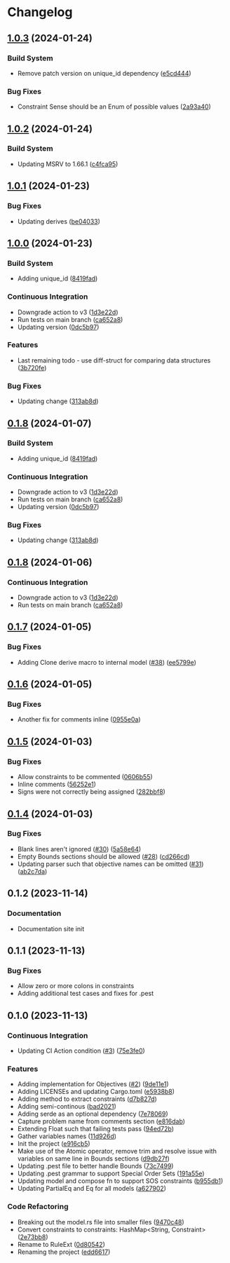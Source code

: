# Changelog

## [1.0.3](https://github.com/dandxy89/lp_parser_rs/compare/v1.0.2...v1.0.3) (2024-01-24)

### Build System

* Remove patch version on unique_id dependency ([e5cd444](https://github.com/dandxy89/lp_parser_rs/commit/e5cd4449dfa7967e59e7d9ddbd9014c006162e3c))

### Bug Fixes

* Constraint Sense should be an Enum of possible values ([2a93a40](https://github.com/dandxy89/lp_parser_rs/commit/2a93a4022ddfc6650285c5dbeab569c479db84da))

## [1.0.2](https://github.com/dandxy89/lp_parser_rs/compare/v1.0.1...v1.0.2) (2024-01-24)

### Build System

* Updating MSRV to 1.66.1 ([c4fca95](https://github.com/dandxy89/lp_parser_rs/commit/c4fca95741a70dba3913218ef5e761aa4cca92ef))

## [1.0.1](https://github.com/dandxy89/lp_parser_rs/compare/v1.0.0...v1.0.1) (2024-01-23)

### Bug Fixes

* Updating derives ([be04033](https://github.com/dandxy89/lp_parser_rs/commit/be04033f7934742f8a117dacd1a31d481d40bc33))

## [1.0.0](https://github.com/dandxy89/lp_parser_rs/compare/v0.1.7...v1.0.0) (2024-01-23)

### Build System

* Adding unique_id ([8419fad](https://github.com/dandxy89/lp_parser_rs/commit/8419fad6834bb70a59d82a4220f920c3233effbe))

### Continuous Integration

* Downgrade action to v3 ([1d3e22d](https://github.com/dandxy89/lp_parser_rs/commit/1d3e22d00cc78a81a6cbd323c3530fd7ac1fd2d0))
* Run tests on main branch ([ca652a8](https://github.com/dandxy89/lp_parser_rs/commit/ca652a866d19fea9b94d737ff60856bbdc446cca))
* Updating version ([0dc5b97](https://github.com/dandxy89/lp_parser_rs/commit/0dc5b970b02cee162002d72f62b60d61d1d656ea))

### Features

* Last remaining todo - use diff-struct for comparing data structures ([3b720fe](https://github.com/dandxy89/lp_parser_rs/commit/3b720feaed2006bf8ee5375e366c3a65e29e1425))

### Bug Fixes

* Updating change ([313ab8d](https://github.com/dandxy89/lp_parser_rs/commit/313ab8d55de9d599e02cb68c7542cb5c0b9f166a))

## [0.1.8](https://github.com/dandxy89/lp_parser_rs/compare/v0.1.7...v0.1.8) (2024-01-07)

### Build System

* Adding unique_id ([8419fad](https://github.com/dandxy89/lp_parser_rs/commit/8419fad6834bb70a59d82a4220f920c3233effbe))

### Continuous Integration

* Downgrade action to v3 ([1d3e22d](https://github.com/dandxy89/lp_parser_rs/commit/1d3e22d00cc78a81a6cbd323c3530fd7ac1fd2d0))
* Run tests on main branch ([ca652a8](https://github.com/dandxy89/lp_parser_rs/commit/ca652a866d19fea9b94d737ff60856bbdc446cca))
* Updating version ([0dc5b97](https://github.com/dandxy89/lp_parser_rs/commit/0dc5b970b02cee162002d72f62b60d61d1d656ea))

### Bug Fixes

* Updating change ([313ab8d](https://github.com/dandxy89/lp_parser_rs/commit/313ab8d55de9d599e02cb68c7542cb5c0b9f166a))

## [0.1.8](https://github.com/dandxy89/lp_parser_rs/compare/v0.1.7...v0.1.8) (2024-01-06)

### Continuous Integration

* Downgrade action to v3 ([1d3e22d](https://github.com/dandxy89/lp_parser_rs/commit/1d3e22d00cc78a81a6cbd323c3530fd7ac1fd2d0))
* Run tests on main branch ([ca652a8](https://github.com/dandxy89/lp_parser_rs/commit/ca652a866d19fea9b94d737ff60856bbdc446cca))

## [0.1.7](https://github.com/dandxy89/lp_parser_rs/compare/v0.1.6...v0.1.7) (2024-01-05)

### Bug Fixes

* Adding Clone derive macro to internal model ([#38](https://github.com/dandxy89/lp_parser_rs/issues/38)) ([ee5799e](https://github.com/dandxy89/lp_parser_rs/commit/ee5799ead46f2d8eaf9a607d0a2fb5ae6adb4714))

## [0.1.6](https://github.com/dandxy89/lp_parser_rs/compare/v0.1.5...v0.1.6) (2024-01-05)

### Bug Fixes

* Another fix for comments inline ([0955e0a](https://github.com/dandxy89/lp_parser_rs/commit/0955e0afbdaaf70e86b80567100e34563df11014))

## [0.1.5](https://github.com/dandxy89/lp_parser_rs/compare/v0.1.4...v0.1.5) (2024-01-03)

### Bug Fixes

* Allow constraints to be commented ([0606b55](https://github.com/dandxy89/lp_parser_rs/commit/0606b553da043e6c7d9e543d1a1d80693918d582))
* Inline comments ([56252e1](https://github.com/dandxy89/lp_parser_rs/commit/56252e194c485304578977d63612e7a1764f20ab))
* Signs were not correctly being assigned ([282bbf8](https://github.com/dandxy89/lp_parser_rs/commit/282bbf8178b345187e9f6407d0789d6102563d55))

## [0.1.4](https://github.com/dandxy89/lp_parser_rs/compare/v0.1.3...v0.1.4) (2024-01-03)

### Bug Fixes

* Blank lines aren't ignored ([#30](https://github.com/dandxy89/lp_parser_rs/issues/30)) ([5a58e64](https://github.com/dandxy89/lp_parser_rs/commit/5a58e64638e2aeb618a5291199cd454866b1d058))
* Empty Bounds sections should be allowed ([#28](https://github.com/dandxy89/lp_parser_rs/issues/28)) ([cd266cd](https://github.com/dandxy89/lp_parser_rs/commit/cd266cd51082ae63d94e9df134b75ddd99dae8ed))
* Updating parser such that objective names can be omitted ([#31](https://github.com/dandxy89/lp_parser_rs/issues/31)) ([ab2c7da](https://github.com/dandxy89/lp_parser_rs/commit/ab2c7daf53b591c353057e75d6cefa4d4c17988a))

## 0.1.2 (2023-11-14)

### Documentation

* Documentation site init

## 0.1.1 (2023-11-13)

### Bug Fixes

* Allow zero or more colons in constraints
* Adding additional test cases and fixes for .pest

## 0.1.0 (2023-11-13)

### Continuous Integration

* Updating CI Action condition ([#3](https://github.com/dandxy89/lp_parser_rs/issues/3)) ([75e3fe0](https://github.com/dandxy89/lp_parser_rs/commit/75e3fe057ce8461e339c4697bf9790aec56ccd84))

### Features

* Adding implementation for Objectives ([#2](https://github.com/dandxy89/lp_parser_rs/issues/2)) ([9de11e1](https://github.com/dandxy89/lp_parser_rs/commit/9de11e1e721cbd8e2c8831eaf6b72650b6ac0947))
* Adding LICENSEs and updating Cargo.toml ([e5938b8](https://github.com/dandxy89/lp_parser_rs/commit/e5938b8aa72c12c7ea627d2e14d06f69a71b770b))
* Adding method to extract constraints ([d7b827d](https://github.com/dandxy89/lp_parser_rs/commit/d7b827d744b96288d350af7ae3689aa337adcfd6))
* Adding semi-continous ([bad2021](https://github.com/dandxy89/lp_parser_rs/commit/bad2021754793ebdf9980029f0053244d527a87f))
* Adding serde as an optional dependency ([7e78069](https://github.com/dandxy89/lp_parser_rs/commit/7e78069ad4643a7ba099088b13344546425f0de1))
* Capture problem name from comments section ([e816dab](https://github.com/dandxy89/lp_parser_rs/commit/e816dabdfe2b0558bac646dcb28a41378bf54728))
* Extending Float such that failing tests pass ([94ed72b](https://github.com/dandxy89/lp_parser_rs/commit/94ed72bc8a072541af835e9a3fede160b59f2f8a))
* Gather variables names ([11d926d](https://github.com/dandxy89/lp_parser_rs/commit/11d926dfb12a1807c2990789d34b27a158b2345b))
* Init the project ([e916cb5](https://github.com/dandxy89/lp_parser_rs/commit/e916cb570bdf789ed7c295febf123db0127390b2))
* Make use of the Atomic operator, remove trim and resolve issue with variables on same line in Bounds sections ([d9db27f](https://github.com/dandxy89/lp_parser_rs/commit/d9db27fdceec2b585b9e34d19993999415f72311))
* Updating .pest file to better handle Bounds ([73c7499](https://github.com/dandxy89/lp_parser_rs/commit/73c7499f5e72bbe59c7edaa81100f528afc1e05b))
* Updating .pest grammar to support Special Order Sets ([191a55e](https://github.com/dandxy89/lp_parser_rs/commit/191a55e425c096268148cba8a57bfef44f996ea5))
* Updating model and compose fn to support SOS constraints ([b955db1](https://github.com/dandxy89/lp_parser_rs/commit/b955db1baa51d3356c4ae6123239480fc480eb73))
* Updating PartialEq and Eq for all models ([a627902](https://github.com/dandxy89/lp_parser_rs/commit/a6279025132debdc6e3ca8166c8b0545dce284ae))

### Code Refactoring

* Breaking out the model.rs file into smaller files ([9470c48](https://github.com/dandxy89/lp_parser_rs/commit/9470c4877f05aabe22b853a816862c78521772e9))
* Convert constraints to constraints: HashMap&lt;String, Constraint&gt; ([2e73bb8](https://github.com/dandxy89/lp_parser_rs/commit/2e73bb8af34832fbc66425c0b07b46f1e013ddbe))
* Rename to RuleExt ([0d80542](https://github.com/dandxy89/lp_parser_rs/commit/0d80542af81c133256171f2c7d335bb2244dbdcd))
* Renaming the project ([edd6617](https://github.com/dandxy89/lp_parser_rs/commit/edd6617cab47868a09f5260de8668dfd15df9220))
